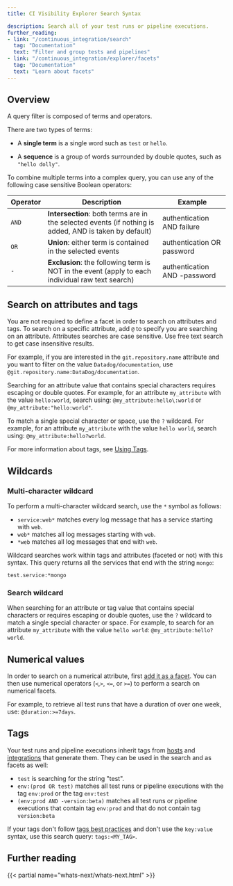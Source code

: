 ```yaml
---
title: CI Visibility Explorer Search Syntax

description: Search all of your test runs or pipeline executions.
further_reading:
- link: "/continuous_integration/search"
  tag: "Documentation"
  text: "Filter and group tests and pipelines"
- link: "/continuous_integration/explorer/facets"
  tag: "Documentation"
  text: "Learn about facets"
---
```


## Overview

A query filter is composed of terms and operators.

There are two types of terms:

* A **single term** is a single word such as `test` or `hello`.

* A **sequence** is a group of words surrounded by double quotes, such as `"hello dolly"`.

To combine multiple terms into a complex query, you can use any of the following case sensitive Boolean operators:

| **Operator** | **Description**                                                                                        | **Example**                  |
|--------------|--------------------------------------------------------------------------------------------------------|------------------------------|
| `AND`        | **Intersection**: both terms are in the selected events (if nothing is added, AND is taken by default) | authentication AND failure   |
| `OR`         | **Union**: either term is contained in the selected events                                             | authentication OR password   |
| `-`          | **Exclusion**: the following term is NOT in the event (apply to each individual raw text search)                                                  | authentication AND -password |

## Search on attributes and tags

You are not required to define a facet in order to search on attributes and tags. To search on a specific attribute, add `@` to specify you are searching on an attribute. Attributes searches are case sensitive. Use free text search to get case insensitive results.

For example, if you are interested in the `git.repository.name` attribute and you want to filter on the value `Datadog/documentation`, use `@git.repository.name:DataDog/documentation`.

Searching for an attribute value that contains special characters requires escaping or double quotes. For example, for an attribute `my_attribute` with the value `hello:world`, search using: `@my_attribute:hello\:world` or `@my_attribute:"hello:world"`.

To match a single special character or space, use the `?` wildcard. For example, for an attribute `my_attribute` with the value `hello world`, search using: `@my_attribute:hello?world`.

For more information about tags, see [Using Tags][2].

## Wildcards

### Multi-character wildcard

To perform a multi-character wildcard search, use the `*` symbol as follows:

* `service:web*` matches every log message that has a service starting with `web`.
* `web*` matches all log messages starting with `web`.
* `*web` matches all log messages that end with `web`.

Wildcard searches work within tags and attributes (faceted or not) with this syntax. This query returns all the services that end with the string `mongo`:
<p> </p>
<p></p>

```
test.service:*mongo
```

### Search wildcard

When searching for an attribute or tag value that contains special characters or requires escaping or double quotes, use the `?` wildcard to match a single special character or space. For example, to search for an attribute `my_attribute` with the value `hello world`: `@my_attribute:hello?world`.
<p> </p>

## Numerical values

In order to search on a numerical attribute, first [add it as a facet][1]. You can then use numerical operators (`<`,`>`, `<=`, or `>=`) to perform a search on numerical facets.

For example, to retrieve all test runs that have a duration of over one week, use: `@duration:>=7days`.

## Tags

Your test runs and pipeline executions inherit tags from [hosts][3] and [integrations][4] that generate them. They can be used in the search and as facets as well:

* `test` is searching for the string "test".
* `env:(prod OR test)` matches all test runs or pipeline executions with the tag `env:prod` or the tag `env:test`
* `(env:prod AND -version:beta)` matches all test runs or pipeline executions that contain tag `env:prod` and that do not contain tag `version:beta`

If your tags don't follow [tags best practices][5] and don't use the `key:value` syntax, use this search query: `tags:<MY_TAG>`.

## Further reading

{{< partial name="whats-next/whats-next.html" >}}

[1]: /continuous_integration/explorer/facets
[2]: /getting_started/tagging/using_tags
[3]: /infrastructure
[4]: /integrations
[5]: /getting_started/tagging/#define-tags
